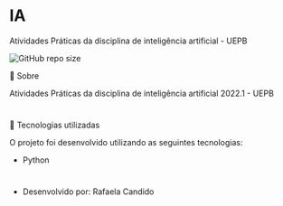 # IA
Atividades Práticas da disciplina de inteligência artificial - UEPB

![GitHub repo size](https://img.shields.io/github/repo-size/refeita/IA)

📌 Sobre

Atividades Práticas da disciplina de inteligência artificial 2022.1 - UEPB

#

🔎 Tecnologias utilizadas

O projeto foi desenvolvido utilizando as seguintes tecnologias: <br />
- Python

#
- Desenvolvido por: Rafaela Candido


